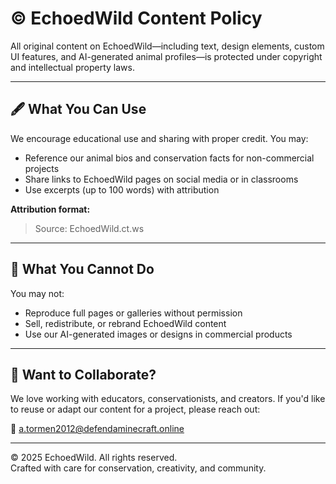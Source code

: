 # © EchoedWild Content Policy

All original content on EchoedWild—including text, design elements, custom UI features, and AI-generated animal profiles—is protected under copyright and intellectual property laws.

---

## 🖋️ What You Can Use

We encourage educational use and sharing with proper credit. You may:

- Reference our animal bios and conservation facts for non-commercial projects  
- Share links to EchoedWild pages on social media or in classrooms  
- Use excerpts (up to 100 words) with attribution

**Attribution format:**
> Source: EchoedWild.ct.ws

---

## 🚫 What You Cannot Do

You may not:

- Reproduce full pages or galleries without permission  
- Sell, redistribute, or rebrand EchoedWild content  
- Use our AI-generated images or designs in commercial products

---

## 🤝 Want to Collaborate?

We love working with educators, conservationists, and creators. If you'd like to reuse or adapt our content for a project, please reach out:

📧 [a.tormen2012@defendaminecraft.online](mailto:a.tormen2012@defendaminecraft.online)

---

© 2025 EchoedWild. All rights reserved.  
Crafted with care for conservation, creativity, and community.
